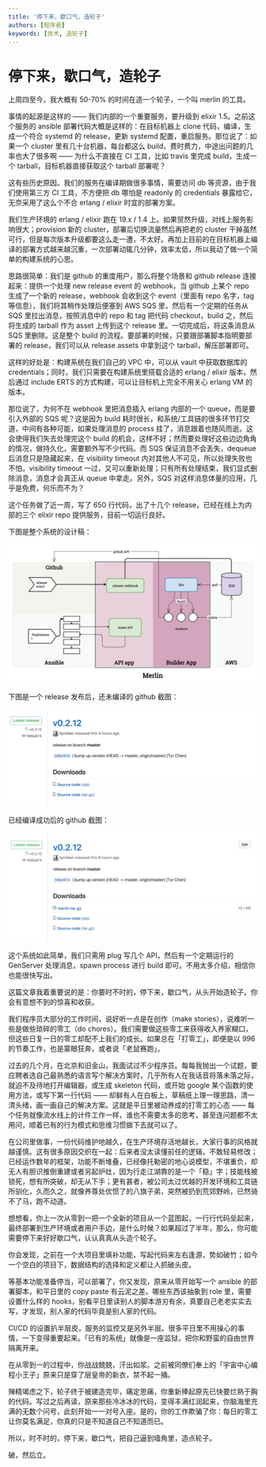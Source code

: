 ```yaml
---
title: '停下来，歇口气，造轮子'
authors: [程序君]
keywords: [技术, 造轮子]
---
```


# 停下来，歇口气，造轮子

上周四至今，我大概有 50-70% 的时间在造一个轮子，一个叫 merlin 的工具。

事情的起源是这样的 —— 我们内部的一个重要服务，要升级到 elixir 1.5。之前这个服务的 ansible 部署代码大概是这样的：在目标机器上 clone 代码，编译，生成一个符合 systemd 的 release，更新 systemd 配置，重启服务。那位说了：如果一个 cluster 里有几十台机器，每台都这么 build，费时费力，中途出问题的几率也大了很多啊 —— 为什么不直接在 CI 工具，比如 travis 里完成 build，生成一个 tarball，目标机器直接获取这个 tarball 部署呢？

这有些历史原因。我们的服务在编译期做很多事情，需要访问 db 等资源，由于我们使用第三方 CI 工具，不方便把 db 哪怕是 readonly 的 credentials 暴露给它，无奈采用了这么个不合 erlang / elixir 时宜的部署方案。

我们生产环境的 erlang / elixir 跑在 19.x / 1.4 上。如果贸然升级，对线上服务影响很大；provision 新的 cluster，部署后切换流量然后再把老的 cluster 干掉虽然可行，但是每次版本升级都要这么走一遭，不太好。再加上目前的在目标机器上编译的部署方式越来越沉重，一次部署动辄几分钟，效率太低，所以我动了做一个简单的构建系统的心思。

思路很简单：我们是 github 的重度用户，那么将整个场景和 github release 连接起来：提供一个处理 new release event 的 webhook，当 github 上某个 repo 生成了一个新的 release，webhook 会收到这个 event（里面有 repo 名字，tag 等信息），我们将其稍作处理后便塞到 AWS SQS 里，然后有一个定期的任务从 SQS 里拉出消息，按照消息中的 repo 和 tag 把代码 checkout，build 之，然后将生成的 tarball 作为 asset 上传到这个 release 里。一切完成后，将这条消息从 SQS 里删除。这是整个 build 的流程。要部署的时候，只要跟部署脚本指明要部署的 release，我们可以从 release assets 中拿到这个 tarball，解压部署即可。

这样的好处是：构建系统在我们自己的 VPC 中，可以从 vault 中获取数据库的 credentials；同时，我们只需要在构建系统里搭载合适的 erlang / elixir 版本，然后通过 include ERTS 的方式构建，可以让目标机上完全不用关心 erlang VM 的版本。

那位说了，为何不在 webhook 里把消息插入 erlang 内部的一个 queue，而是要引入外部的 SQS 呢？这是因为 build 耗时很长，和系统/工具链的很多环节打交道，中间有各种可能，如果处理消息的 process 挂了，消息跟着也随风而逝。这会使得我们失去处理完这个 build 的机会，这样不好；然而要处理好这些边边角角的情况，做持久化，需要额外写不少代码。而 SQS 保证消息不会丢失，dequeue 后消息只是隐藏起来，在 visibility timeout 内对其他人不可见，所以处理失败也不怕，visibility timeout 一过，又可以重新处理；只有所有处理结束，我们显式删除消息，消息才会真正从 queue 中拿走。另外，SQS 对这样消息体量的应用，几乎是免费，何乐而不为？

这个任务做了近一周，写了 650 行代码，出了十几个 release，已经在线上为内部的三个 elixir repo 提供服务，目前一切运行良好。

下图是整个系统的设计稿：

![](assets/merlin.jpg)

下图是一个 release 发布后，还未编译的 github 截图：

![](assets/merlin_before.jpg)

已经编译成功后的 github 截图：

![](assets/merlin_after.jpg)

这个系统如此简单，我们只需用 plug 写几个 API，然后有一个定期运行的 GenServer 处理消息，spawn process 进行 build 即可。不用太多介绍，相信你也能很快写出。

这篇文章我着重要说的是：你要时不时的，停下来，歇口气，从头开始造轮子。你会有意想不到的惊喜和收获。

我们程序员大部分的工作时间，说好听一点是在创作（make stories），说难听一些是做些琐碎的零工（do chores）。我们需要做这些零工来获得收入养家糊口，但这些日复一日的零工却配不上我们的成长。如果总在「打零工」，即便是以 996 的节奏工作，也是蒙眼狂奔，或者说「老鼠赛跑」。

过去的几个月，在北京和旧金山，我面试过不少程序员。每每我抛出一个试题，要应聘者选自己最熟悉的语言写个解决方案时，几乎所有人在我话音将落未落之际，就迫不及待地打开编辑器，或生成 skeleton 代码，或开始 google 某个函数的使用方法，或写下第一行代码 —— 却鲜有人在白板上，草稿纸上理一理思路，清一清头绪，画一画自己的解决方案。这就是平日里被动养成的打零工的心态 —— 每个任务就像流水线上的计件工作一样，谁也不需要太多的思考，甚至连问题都不太用问，顺着已有的行为模式和思维习惯做下去就可以了。

在公司里做事，一份代码维护地越久，在生产环境存活地越长，大家行事的风格就越谨慎。这有很多原因交织在一起：后来者没太读懂前任的逻辑，不敢轻易修改；已经运作数年的框架，功能不断堆叠，已经像托勒密的地心说模型，不堪重负，却无人有胆识推倒重建或者另起炉灶，因为行走江湖靠的是一个「稳」字；技能栈被锁死，想有所突破，却无从下手；更有甚者，被公司太过优越的开发环境和工具链所驯化，久而久之，就像养尊处优惯了的八旗子弟，突然被扔到荒郊野岭，已然骑不了马，跑不动道。

想想看，你上一次从零到一把一个全新的项目从一个蓝图起，一行行代码垒起来，最终部署到生产环境或者用户手边，是什么时候？如果超过了半年，那么，你可能需要停下来好好歇口气，认认真真从头造个轮子。

你会发现，之前在一个大项目里填补功能，写起代码来左右逢源，势如破竹；如今一个空白的项目下，数据结构的选择和定义都让人抓破头皮。

等基本功能准备停当，可以部署了，你又发现，原来从零开始写一个 ansible 的部署脚本，和平日里的 copy paste 有云泥之差。哪些东西该抽象到 role 里，需要设置什么样的 hooks，别看平日里读别人的脚本游刃有余，真要自己老老实实去写，才发现，别人家的代码毕竟是别人家的代码。

CI/CD 的设置扒半层皮，服务的监控又是另外半层。很多平日里不用操心的事情，一下变得重要起来。「已有的系统」就像是一座监狱，把你和野蛮的自由世界隔离开来。

在从零到一的过程中，你战战兢兢，汗出如浆。之前被同僚们奉上的「宇宙中心编程小王子」原来只是穿了层皇帝的新衣，禁不起一捅。

殚精竭虑之下，轮子终于被建造完毕，痛定思痛，你重新捧起原先已快要烂熟于胸的代码。写过之后再读，原来那些冷冰冰的代码，变得丰满红润起来，你脑海里充满的无数个问号，此刻开始一一对号入座。是的，你的工作欺骗了你：每日的零工让你莫名满足，你真的只是不知道自己不知道而已。

所以，时不时的，停下来，歇口气，把自己逼到墙角里，造点轮子。

破，然后立。
